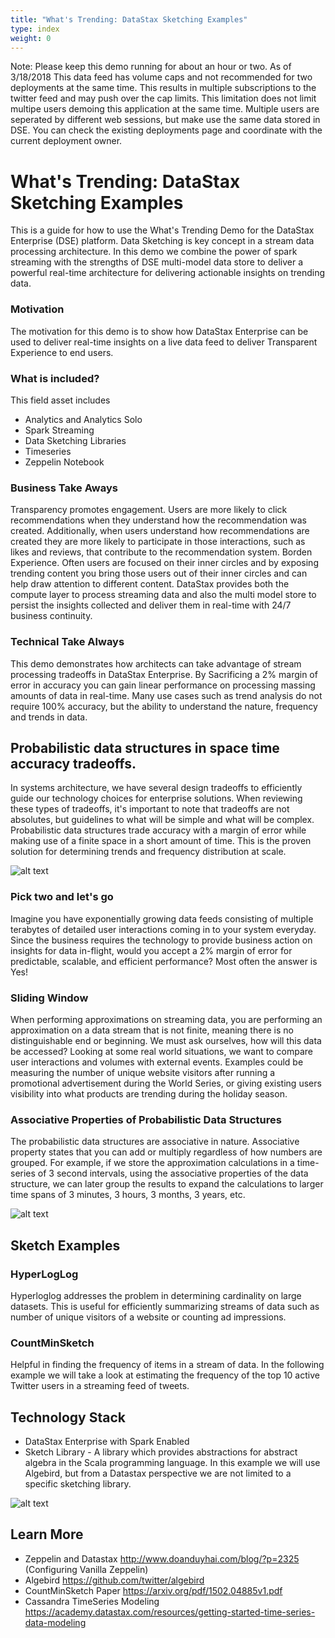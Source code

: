 ```yaml
---
title: "What's Trending: DataStax Sketching Examples"
type: index
weight: 0
---
```



Note: Please keep this demo running for about an hour or two. As of 3/18/2018 This data feed has volume caps and not recommended for two deployments at the same time. This results in multiple subscriptions to the twitter feed and may push over the cap limits. This limitation does not limit multipe users demoing this application at the same time. Multiple users are seperated by different web sessions, but make use the same data stored in DSE. You can check the existing deployments page and coordinate with the current deployment owner. 

What's Trending: DataStax Sketching Examples
===================

This is a guide for how to use the What's Trending Demo for the DataStax Enterprise (DSE) platform. Data Sketching is key concept in a stream data processing architecture. In this demo we combine the power of spark streaming with the strengths of DSE multi-model data store to deliver a powerful real-time architecture for delivering actionable insights on trending data.

### Motivation
The motivation for this demo is to show how DataStax Enterprise can be used to deliver real-time insights on a live data feed to deliver Transparent Experience to end users. 

### What is included?
This field asset includes

* Analytics and Analytics Solo
* Spark Streaming
* Data Sketching Libraries
* Timeseries
* Zeppelin Notebook

### Business Take Aways
Transparency promotes engagement. Users are more likely to click recommendations when they understand how the recommendation was created. Additionally, when users understand how recommendations are created they are more likely to participate in those interactions, such as likes and reviews, that contribute to the recommendation system. 
Borden Experience. Often users are focused on their inner circles and by exposing trending content you bring those users out of their inner circles and can help draw attention to different content. 
DataStax provides both the compute layer to process streaming data and also the multi model store to persist the insights collected and deliver them in real-time with 24/7 business continuity.  

### Technical Take Always
This demo demonstrates how architects can take advantage of stream processing tradeoffs in DataStax Enterprise. By Sacrificing a 2% margin of error in accuracy you can gain linear performance on processing massing amounts of data in real-time. Many use cases such as trend analysis do not require 100% accuracy, but the ability to understand the nature, frequency and trends in data.

## Probabilistic data structures in space time accuracy tradeoffs. 
 In systems architecture, we have several design tradeoffs to efficiently guide our technology choices for enterprise solutions.  When reviewing these types of tradeoffs, it's important to note that tradeoffs are not absolutes, but guidelines to what will be simple and what will be complex. Probabilistic data structures trade accuracy with a margin of error while making use of a finite space in a short amount of time. This is the proven solution for determining trends and frequency distribution at scale. 

![alt text](https://raw.githubusercontent.com/michaelraney/datastax-sketch-examples/master/images/space-time-accuracy-tradeoff.png "Data Processing Tradeoffs")

### Pick two and let's go
Imagine you have exponentially growing data feeds consisting of multiple terabytes of detailed user interactions coming in to your system everyday. Since the business requires the technology to provide business action on insights for data in-flight, would you accept a 2% margin of error for predictable, scalable, and efficient performance? Most often the answer is Yes! 

### Sliding Window
When performing approximations on streaming data, you are performing an approximation on a data stream that is not finite, meaning there is no distinguishable end or beginning. We must ask ourselves, how will this data be accessed?  Looking at some real world situations, we want to compare user interactions and volumes with external events.  Examples could be measuring the number of unique website visitors after running a promotional advertisement during the World Series, or giving existing users visibility into what products are trending during the holiday season.

### Associative Properties of Probabilistic Data Structures
The probabilistic data structures are associative in nature. Associative property states that you can add or multiply regardless of how numbers are grouped. For example, if we store the approximation calculations in a time-series of 3 second intervals, using the associative properties of the data structure, we can later group the results to expand the calculations to larger time spans of 3 minutes, 3 hours, 3 months, 3 years, etc. 

![alt text](
https://raw.githubusercontent.com/michaelraney/datastax-sketch-examples/master/images/Approximations-timeseries.png "Timeseries")

## Sketch Examples
### HyperLogLog
  Hyperloglog addresses the problem in determining cardinality on large datasets. This is useful for efficiently summarizing streams of data such as number of unique visitors of a website or counting ad impressions.

### CountMinSketch
  Helpful in finding the frequency of items in a stream of data. In the following example we will take a look at estimating the frequency of the top 10 active Twitter users in a streaming feed of tweets.
  
## Technology Stack
* DataStax Enterprise with Spark Enabled
* Sketch Library - A library which provides abstractions for abstract algebra in the Scala programming language. In this example we will use Algebird, but from a Datastax perspective we are not limited to a specific sketching library. 

![alt text](
https://raw.githubusercontent.com/michaelraney/datastax-sketch-examples/master/images/Architecture.png "Architecture")


## Learn More
* Zeppelin and Datastax http://www.doanduyhai.com/blog/?p=2325 (Configuring Vanilla Zeppelin)
* Algebird https://github.com/twitter/algebird
* CountMinSketch Paper https://arxiv.org/pdf/1502.04885v1.pdf
* Cassandra TimeSeries Modeling https://academy.datastax.com/resources/getting-started-time-series-data-modeling



